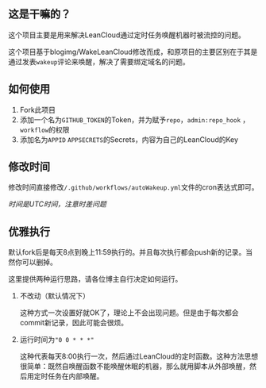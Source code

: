 ## 这是干嘛的？

这个项目主要是用来解决LeanCloud通过定时任务唤醒机器时被流控的问题。

这个项目基于blogimg/WakeLeanCloud修改而成，和原项目的主要区别在于其是通过发表`wakeup`评论来唤醒，解决了需要绑定域名的问题。

## 如何使用

1. Fork此项目
2. 添加一个名为`GITHUB_TOKEN`的Token，并为赋予`repo`，`admin:repo_hook` ， `workflow`的权限
3. 添加名为`APPID` `APPSECRETS`的Secrets，内容为自己的LeanCloud的Key

## 修改时间

修改时间直接修改`/.github/workflows/autoWakeup.yml`文件的cron表达式即可。

*时间是UTC时间，注意时差问题*

## 优雅执行

默认fork后是每天8点到晚上11:59执行的。并且每次执行都会push新的记录。当然你可以删掉。

这里提供两种运行思路，请各位博主自行决定如何运行。

1. 不改动（默认情况下）

   这种方式一次设置好就OK了，理论上不会出现问题。但是由于每次都会commit新记录，因此可能会很烦。

2. 运行时间为`"0 0 * * *"`

   这种代表每天8:00执行一次，然后通过LeanCloud的定时函数。这种方法思想很简单：既然自唤醒函数不能唤醒休眠的机器，那么就用脚本从外部唤醒，然后用定时任务在内部唤醒。

